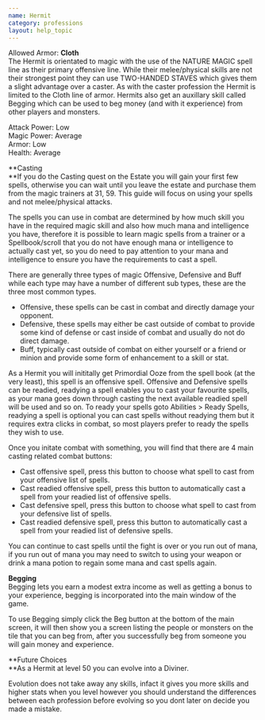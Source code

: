 ```yaml
---
name: Hermit
category: professions
layout: help_topic
---
```

Allowed Armor: **Cloth**  
The Hermit is orientated to magic with the use of the NATURE MAGIC spell line as their primary offensive line. While their melee/physical skills are not their strongest point they can use TWO-HANDED STAVES which gives them a slight advantage over a caster. As with the caster profession the Hermit is limited to the Cloth line of armor. Hermits also get an auxillary skill called Begging which can be used to beg money (and with it experience) from other players and monsters.

Attack Power: Low  
Magic Power: Average  
Armor: Low  
Health: Average

**Casting  
**If you do the Casting quest on the Estate you will gain your first few spells, otherwise you can wait until you leave the estate and purchase them from the magic trainers at 31, 59. This guide will focus on using your spells and not melee/physical attacks.

The spells you can use in combat are determined by how much skill you have in the required magic skill and also how much mana and intelligence you have, therefore it is possible to learn magic spells from a trainer or a Spellbook/scroll that you do not have enough mana or intelligence to actually cast yet, so you do need to pay attention to your mana and intelligence to ensure you have the requirements to cast a spell.

There are generally three types of magic Offensive, Defensive and Buff while each type may have a number of different sub types, these are the three most common types.

*   Offensive, these spells can be cast in combat and directly damage your opponent.
*   Defensive, these spells may either be cast outside of combat to provide some kind of defense or cast inside of combat and usually do not do direct damage.
*   Buff, typically cast outside of combat on either yourself or a friend or minion and provide some form of enhancement to a skill or stat.

As a Hermit you will inititally get Primordial Ooze from the spell book (at the very least), this spell is an offensive spell. Offensive and Defensive spells can be readied, readying a spell enables you to cast your favourite spells, as your mana goes down through casting the next available readied spell will be used and so on. To ready your spells goto Abilities > Ready Spells, readying a spell is optional you can cast spells without readying them but it requires extra clicks in combat, so most players prefer to ready the spells they wish to use.

Once you initate combat with something, you will find that there are 4 main casting related combat buttons:

*   Cast offensive spell, press this button to choose what spell to cast from your offensive list of spells.
*   Cast readied offensive spell, press this button to automatically cast a spell from your readied list of offensive spells.
*   Cast defensive spell, press this button to choose what spell to cast from your defensive list of spells.
*   Cast readied defensive spell, press this button to automatically cast a spell from your readied list of defensive spells.

You can continue to cast spells until the fight is over or you run out of mana, if you run out of mana you may need to switch to using your weapon or drink a mana potion to regain some mana and cast spells again.

**Begging**  
Begging lets you earn a modest extra income as well as getting a bonus to your experience, begging is incorporated into the main window of the game.

To use Begging simply click the Beg button at the bottom of the main screen, it will then show you a screen listing the people or monsters on the tile that you can beg from, after you successfully beg from someone you will gain money and experience.

**Future Choices  
**As a Hermit at level 50 you can evolve into a Diviner.

Evolution does not take away any skills, infact it gives you more skills and higher stats when you level however you should understand the differences between each profession before evolving so you dont later on decide you made a mistake.